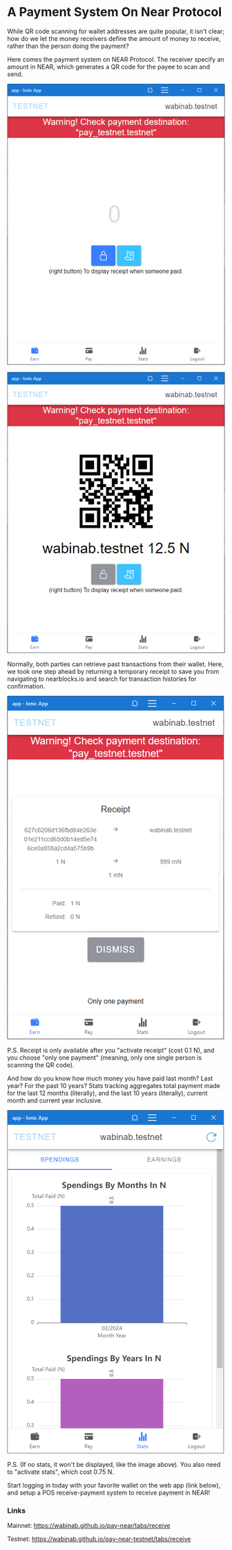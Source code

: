 # A Payment System On Near Protocol

While QR code scanning for wallet addresses are quite popular, it isn't clear; how do we let the money receivers define the amount of money to receive, rather than the person doing the payment?

Here comes the payment system on NEAR Protocol. The receiver specify an amount in NEAR, which generates a QR code for the payee to scan and send.

![Type amount](/docs/assets/images/pn-image.png)

![Scan barcode](/docs/assets/images/pnimage1.png)

Normally, both parties can retrieve past transactions from their wallet. Here, we took one step ahead by returning a temporary receipt to save you from navigating to nearblocks.io and search for transaction histories for confirmation.

![Receipt](/docs/assets/images/pn-image3.png)

P.S. Receipt is only available after you "activate receipt" (cost 0.1 N), and you choose "only one payment" (meaning, only one single person is scanning the QR code).

And how do you know how much money you have paid last month? Last year? For the past 10 years? Stats tracking aggregates total payment made for the last 12 months (literally), and the last 10 years (literally), current month and current year inclusive.

![Stats Graphs](/docs/assets/images/py-image9.png)

P.S. (If no stats, it won't be displayed, like the image above). You also need to "activate stats", which cost 0.75 N.

Start logging in today with your favorite wallet on the web app (link below), and setup a POS receive-payment system to receive payment in NEAR!

### Links
Mainnet: https://wabinab.github.io/pay-near/tabs/receive

Testnet: https://wabinab.github.io/pay-near-testnet/tabs/receive
